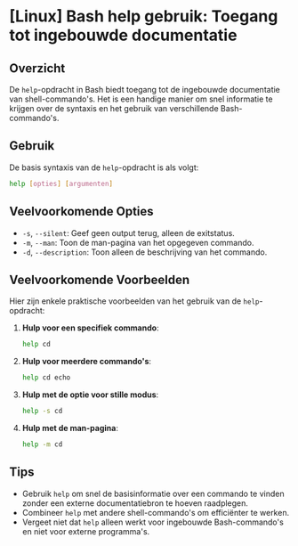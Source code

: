 # [Linux] Bash help gebruik: Toegang tot ingebouwde documentatie

## Overzicht
De `help`-opdracht in Bash biedt toegang tot de ingebouwde documentatie van shell-commando's. Het is een handige manier om snel informatie te krijgen over de syntaxis en het gebruik van verschillende Bash-commando's.

## Gebruik
De basis syntaxis van de `help`-opdracht is als volgt:

```bash
help [opties] [argumenten]
```

## Veelvoorkomende Opties
- `-s`, `--silent`: Geef geen output terug, alleen de exitstatus.
- `-m`, `--man`: Toon de man-pagina van het opgegeven commando.
- `-d`, `--description`: Toon alleen de beschrijving van het commando.

## Veelvoorkomende Voorbeelden
Hier zijn enkele praktische voorbeelden van het gebruik van de `help`-opdracht:

1. **Hulp voor een specifiek commando**:
   ```bash
   help cd
   ```

2. **Hulp voor meerdere commando's**:
   ```bash
   help cd echo
   ```

3. **Hulp met de optie voor stille modus**:
   ```bash
   help -s cd
   ```

4. **Hulp met de man-pagina**:
   ```bash
   help -m cd
   ```

## Tips
- Gebruik `help` om snel de basisinformatie over een commando te vinden zonder een externe documentatiebron te hoeven raadplegen.
- Combineer `help` met andere shell-commando's om efficiënter te werken.
- Vergeet niet dat `help` alleen werkt voor ingebouwde Bash-commando's en niet voor externe programma's.